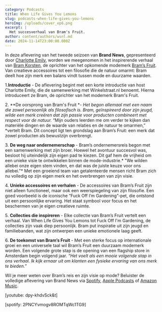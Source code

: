 ```yaml
---
category: Podcasts
title: When Life Gives You Lemons
slug: podcasts-when-life-gives-you-lemons
heroImg: /uploads/cover_ep6.png
excerpt: |
  Het succesverhaal van Bram's Fruit.
author: content/authors/wsnl.md
date: 2024-11-14T23:00:00.000Z
---
```


In deze aflevering van het tweede seizoen van **Brand News**, gepresenteerd door [Charlotte Emily](https://www.instagram.com/charlotteemilyb/), worden we meegenomen in het inspirerende verhaal van [Bram Korsten](https://www.instagram.com/bramkorsten/), de oprichter van het opkomende modemerk [Bram’s Fruit](https://www.winkelstraat.nl/designers/brams-fruit). Van creatieve accessoires tot een filosofie die de natuur omarmt: Bram deelt hoe zijn merk een balans vindt tussen mode en duurzame waarden.

1.**Introductie** - De aflevering begint met een korte introductie van host Charlotte Emily, die de samenwerking met Winkelstraat.nl benoemt. Hierna introduceert ze Bram, de oprichter van het modemerk Bram's Fruit.

2\. \*\*De oorsprong van Bram's Fruit \**- Het begon allemaal met een naam die zowel persoonlijk als filosofisch is. Bram, geïnspireerd door zijn jeugd, wilde een merk creëren dat zijn passie voor producten combineert met respect voor de natuur.* “Mijn ouders leerden me om verder te kijken dan materiële dingen en de waarde van relaties en de natuur te omarmen,” \*vertelt Bram. Dit concept ligt ten grondslag aan Bram’s Fruit: een merk dat zowel producten als bewustzijn overbrengt.

3\. **De weg naar ondernemerschap** - Bram’s ondernemersreis begon met een samenwerking met zijn broer. Hoewel het avontuur succesvol was, besloot hij uiteindelijk zijn eigen pad te kiezen. Dit gaf hem de vrijheid om een unieke visie te ontwikkelen binnen de mode-industrie.\* "We wilden allebei onze eigen stem vinden, en dat was de juiste keuze voor ons allebei."\* Met een groeiend team van getalenteerde mensen richt Bram zich nu volledig op zijn eigen merk en het overbrengen van zijn visie.

4\. **Unieke accessoires en verhalen** - De accessoires van Bram’s Fruit zijn niet alleen functioneel, maar ook een weerspiegeling van zijn filosofie. Een goed voorbeeld is de iconische “Fuck Off I’m Gardening”-pet, die ontstond uit een persoonlijke ervaring. Het staat symbool voor focus en het beschermen van je eigen creatieve ruimte.

5\. **Collecties die inspireren** - Elke collectie van Bram’s Fruit vertelt een verhaal. Van When Life Gives You Lemons tot Fuck Off I'm Gardening, de collecties zijn vaak diep persoonlijk. Bram put inspiratie uit zijn jeugd en familiebanden, wat zijn ontwerpen een unieke emotionele laag geeft.

6\. **De toekomst van Bram’s Fruit** - Met een sterke focus op internationale groei en een universele taal wil Bram’s Fruit een duurzaam modemerk worden. Een volgende grote stap is de opening van een flagship store in Amsterdam begin volgend jaar. *“Het voelt als een mooie volgende stap in ons verhaal. Ik kijk ernaar uit om klanten een fysieke ervaring van ons merk te bieden.”*

Wil je meer weten over Bram’s reis en zijn visie op mode? Beluister de volledige aflevering van Brand News via [Spotify](https://open.spotify.com/episode/2PNCYvmogv8ROMTqWc1TG9), [Apple Podcasts](https://podcasts.apple.com/nl/podcast/when-life-gives-you-lemons-the-rise-of-brams-fruit/id1719125980?i=1000677062389) of [Amazon Music](https://music.amazon.co.uk/podcasts/41e8acae-a62a-4f3b-ad9b-c3a3f8b95e19/episodes/722ff933-b3be-4382-b760-81e7df9fea5b/brand-news-when-life-gives-you-lemons-the-rise-of-bram's-fruit).

\[youtube: dpy-khdvSck\&t]

\[spotify: 2PNCYvmogv8ROMTqWc1TG9]
